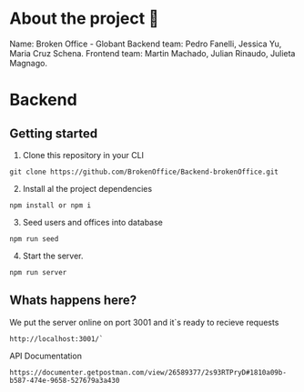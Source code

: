 # About the project :rocket:


Name: Broken Office - Globant 
Backend team: Pedro Fanelli, Jessica Yu, Maria Cruz Schena.
Frontend team: Martin Machado, Julian Rinaudo, Julieta Magnago.

# Backend

## Getting started

1. Clone this repository in your CLI

```
git clone https://github.com/BrokenOffice/Backend-brokenOffice.git
```

2. Install al the project dependencies

```
npm install or npm i
```

3. Seed users and offices into database

```
npm run seed
```

4. Start the server.

```
npm run server
```

## Whats happens here?

We put the server online on port 3001 and it`s ready to recieve requests

```
http://localhost:3001/`
```



API Documentation

```
https://documenter.getpostman.com/view/26589377/2s93RTPryD#1810a09b-b587-474e-9658-527679a3a430
```